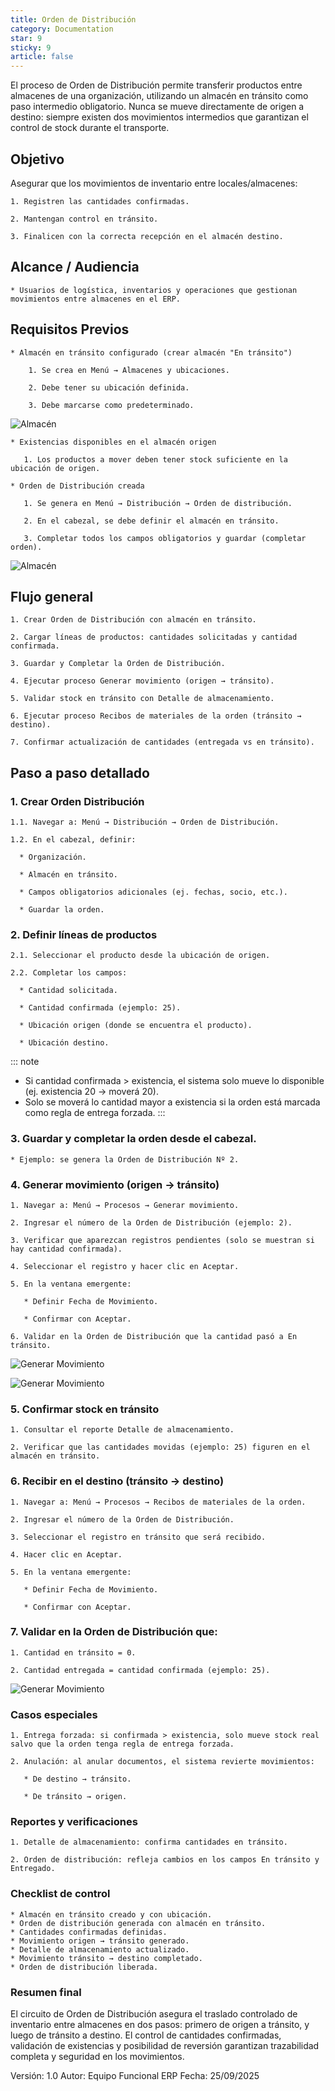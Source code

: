 ```yaml
---
title: Orden de Distribución
category: Documentation
star: 9
sticky: 9
article: false
---
```


El proceso de Orden de Distribución permite transferir productos entre almacenes de una organización, utilizando un almacén en tránsito como paso intermedio obligatorio.
Nunca se mueve directamente de origen a destino: siempre existen dos movimientos intermedios que garantizan el control de stock durante el transporte.

## Objetivo

Asegurar que los movimientos de inventario entre locales/almacenes:

    1. Registren las cantidades confirmadas.

    2. Mantengan control en tránsito.

    3. Finalicen con la correcta recepción en el almacén destino.

## Alcance / Audiencia

    * Usuarios de logística, inventarios y operaciones que gestionan movimientos entre almacenes en el ERP.

## Requisitos Previos

    * Almacén en tránsito configurado (crear almacén "En tránsito")

        1. Se crea en Menú → Almacenes y ubicaciones.

        2. Debe tener su ubicación definida.

        3. Debe marcarse como predeterminado.

![Almacén](/assets/img/docs/distribution-management/dim-distribution-image33.png) 

    * Existencias disponibles en el almacén origen

       1. Los productos a mover deben tener stock suficiente en la ubicación de origen.

    * Orden de Distribución creada

       1. Se genera en Menú → Distribución → Orden de distribución.

       2. En el cabezal, se debe definir el almacén en tránsito.

       3. Completar todos los campos obligatorios y guardar (completar orden).

 ![Almacén](/assets/img/docs/distribution-management/dim-distribution-image34.png)

## Flujo general

    1. Crear Orden de Distribución con almacén en tránsito.

    2. Cargar líneas de productos: cantidades solicitadas y cantidad confirmada.

    3. Guardar y Completar la Orden de Distribución.

    4. Ejecutar proceso Generar movimiento (origen → tránsito).

    5. Validar stock en tránsito con Detalle de almacenamiento.

    6. Ejecutar proceso Recibos de materiales de la orden (tránsito → destino).

    7. Confirmar actualización de cantidades (entregada vs en tránsito).

## Paso a paso detallado

### 1. Crear Orden Distribución

    1.1. Navegar a: Menú → Distribución → Orden de Distribución.

    1.2. En el cabezal, definir:

      * Organización.

      * Almacén en tránsito.

      * Campos obligatorios adicionales (ej. fechas, socio, etc.).

      * Guardar la orden.

### 2. Definir líneas de productos

    2.1. Seleccionar el producto desde la ubicación de origen.

    2.2. Completar los campos:

      * Cantidad solicitada.

      * Cantidad confirmada (ejemplo: 25).

      * Ubicación origen (donde se encuentra el producto).

      * Ubicación destino.

::: note
- Si cantidad confirmada > existencia, el sistema solo mueve lo disponible (ej. existencia 20 → moverá 20).
- Solo se moverá lo cantidad mayor a existencia si la orden está marcada como regla de entrega forzada.
:::

### 3. Guardar y completar la orden desde el cabezal.

    * Ejemplo: se genera la Orden de Distribución Nº 2.

### 4. Generar movimiento (origen → tránsito)

    1. Navegar a: Menú → Procesos → Generar movimiento.

    2. Ingresar el número de la Orden de Distribución (ejemplo: 2).

    3. Verificar que aparezcan registros pendientes (solo se muestran si hay cantidad confirmada).

    4. Seleccionar el registro y hacer clic en Aceptar.

    5. En la ventana emergente:

       * Definir Fecha de Movimiento.

       * Confirmar con Aceptar.

    6. Validar en la Orden de Distribución que la cantidad pasó a En tránsito.

![Generar Movimiento](/assets/img/docs/distribution-management/dim-distribution-image35.png)

![Generar Movimiento](/assets/img/docs/distribution-management/dim-distribution-image36.png) 

### 5. Confirmar stock en tránsito

    1. Consultar el reporte Detalle de almacenamiento.

    2. Verificar que las cantidades movidas (ejemplo: 25) figuren en el almacén en tránsito.

### 6. Recibir en el destino (tránsito → destino)

    1. Navegar a: Menú → Procesos → Recibos de materiales de la orden.

    2. Ingresar el número de la Orden de Distribución.

    3. Seleccionar el registro en tránsito que será recibido.

    4. Hacer clic en Aceptar.

    5. En la ventana emergente:

       * Definir Fecha de Movimiento.

       * Confirmar con Aceptar.

### 7. Validar en la Orden de Distribución que:

    1. Cantidad en tránsito = 0.

    2. Cantidad entregada = cantidad confirmada (ejemplo: 25).

![Generar Movimiento](/assets/img/docs/distribution-management/dim-distribution-image37.png) 

### Casos especiales

    1. Entrega forzada: si confirmada > existencia, solo mueve stock real salvo que la orden tenga regla de entrega forzada.

    2. Anulación: al anular documentos, el sistema revierte movimientos:

       * De destino → tránsito.

       * De tránsito → origen.

### Reportes y verificaciones

    1. Detalle de almacenamiento: confirma cantidades en tránsito.

    2. Orden de distribución: refleja cambios en los campos En tránsito y Entregado.

### Checklist de control

    * Almacén en tránsito creado y con ubicación.
    * Orden de distribución generada con almacén en tránsito.
    * Cantidades confirmadas definidas.
    * Movimiento origen → tránsito generado.
    * Detalle de almacenamiento actualizado.
    * Movimiento tránsito → destino completado.
    * Orden de distribución liberada.

### Resumen final

El circuito de Orden de Distribución asegura el traslado controlado de inventario entre almacenes en dos pasos: primero de origen a tránsito, y luego de tránsito a destino.
El control de cantidades confirmadas, validación de existencias y posibilidad de reversión garantizan trazabilidad completa y seguridad en los movimientos.

Versión: 1.0
Autor: Equipo Funcional ERP
Fecha: 25/09/2025